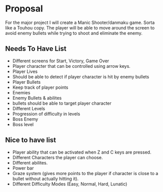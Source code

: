 # Proposal 

For the major project I will create a Manic Shooter/danmaku game. Sorta like a Touhou copy. The player will be able to move around the screen to avoid enemy bullets while trying to shoot and eliminate the enemy.

## Needs To Have List 

- Different screens for Start, Victory, Game Over  
- Player character that can be controlled using arrow keys.
- Player Lives   
- Should be able to detect if player character is hit by enemy bullets                  
- Player Bullets
- Keep track of player points 
- Enemies  
- Enemy Bullets & abilites
- bullets should be able to target player character
- Different Levels
- Progression of difficulty in levels 
- Boss Enemy 
- Boss level


## Nice to have list 

- Player ability that can be activated when Z and C keys are pressed.
- Different Characters the player can choose.
- Different abilites. 
- Power bar
- Graze system (gives more points to the player if character is close to a bullet without actually hitting it).
- Different Difficulty Modes (Easy, Normal, Hard, Lunatic)

